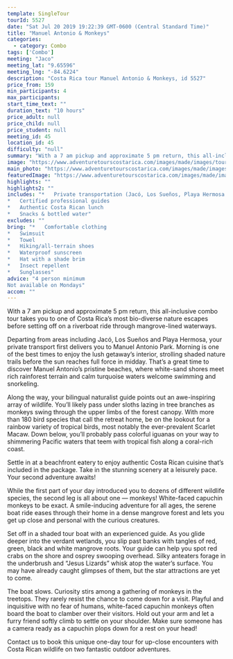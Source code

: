 ```yaml
---
template: SingleTour
tourId: 5527
date: "Sat Jul 20 2019 19:22:39 GMT-0600 (Central Standard Time)"
title: "Manuel Antonio & Monkeys"
categories: 
  - category: Combo
tags: ['Combo']
meeting: "Jaco"
meeting_lat: "9.65596"
meeting_lng: "-84.6224"
description: "Costa Rica tour Manuel Antonio & Monkeys, id 5527"
price_from: 159
min_participants: 4
max_participants: 
start_time_text: ""
duration_text: "10 hours"
price_adult: null
price_child: null
price_student: null
meeting_id: 45
location_id: 45
difficulty: "null"
summary: "With a 7 am pickup and approximate 5 pm return, this all-inclusive combo tour takes you to one of Costa Rica’s most bio-diverse nature escapes before setting off on a riverboat ride through mangrove-lined waterways. Departing from areas including Jacó, Los Sueños and Playa Hermo...."
image: "https://www.adventuretourscostarica.com/images/made/images/tours/Manuel_Antonio_National_Park/manuel-antonio-park-monkey_350_250_c1.jpg"
main_photo: "https://www.adventuretourscostarica.com/images/made/images/tours/Manuel_Antonio_National_Park/manuel-antonio-park-monkey_350_250_c1.jpg"
featuredImage: "https://www.adventuretourscostarica.com/images/made/images/tours/Manuel_Antonio_National_Park/manuel-antonio-park-monkey_350_250_c1.jpg"
highlights: ""
highlights2: ""
includes: "*   Private transportation (Jacó, Los Sueños, Playa Hermosa and Quepos)
*   Certified professional guides
*   Authentic Costa Rican lunch
*   Snacks & bottled water"
excludes: ""
bring: "*   Comfortable clothing
*   Swimsuit
*   Towel
*   Hiking/all-terrain shoes
*   Waterproof sunscreen
*   Hat with a shade brim
*   Insect repellent
*   Sunglasses"
advice: "4 person minimum  
Not available on Mondays"
accom: ""
---
```

With a 7 am pickup and approximate 5 pm return, this all-inclusive combo tour takes you to one of Costa Rica’s most bio-diverse nature escapes before setting off on a riverboat ride through mangrove-lined waterways.

Departing from areas including Jacó, Los Sueños and Playa Hermosa, your private transport first delivers you to Manuel Antonio Park. Morning is one of the best times to enjoy the lush getaway’s interior, strolling shaded nature trails before the sun reaches full force in midday. That’s a great time to discover Manuel Antonio’s pristine beaches, where white-sand shores meet rich rainforest terrain and calm turquoise waters welcome swimming and snorkeling.

Along the way, your bilingual naturalist guide points out an awe-inspiring array of wildlife. You’ll likely pass under sloths lazing in tree branches as monkeys swing through the upper limbs of the forest canopy. With more than 180 bird species that call the retreat home, be on the lookout for a rainbow variety of tropical birds, most notably the ever-prevalent Scarlet Macaw. Down below, you’ll probably pass colorful iguanas on your way to shimmering Pacific waters that teem with tropical fish along a coral-rich coast.

Settle in at a beachfront eatery to enjoy authentic Costa Rican cuisine that’s included in the package. Take in the stunning scenery at a leisurely pace. Your second adventure awaits!

While the first part of your day introduced you to dozens of different wildlife species, the second leg is all about one — monkeys! White-faced capuchin monkeys to be exact. A smile-inducing adventure for all ages, the serene boat ride eases through their home in a dense mangrove forest and lets you get up close and personal with the curious creatures.

Set off in a shaded tour boat with an experienced guide. As you glide deeper into the verdant wetlands, you slip past banks with tangles of red, green, black and white mangrove roots. Your guide can help you spot red crabs on the shore and osprey swooping overhead. Silky anteaters forage in the underbrush and “Jesus Lizards” whisk atop the water’s surface. You may have already caught glimpses of them, but the star attractions are yet to come.

The boat slows. Curiosity stirs among a gathering of monkeys in the treetops. They rarely resist the chance to come down for a visit. Playful and inquisitive with no fear of humans, white-faced capuchin monkeys often board the boat to clamber over their visitors. Hold out your arm and let a furry friend softly climb to settle on your shoulder. Make sure someone has a camera ready as a capuchin plops down for a rest on your head!

Contact us to book this unique one-day tour for up-close encounters with Costa Rican wildlife on two fantastic outdoor adventures.